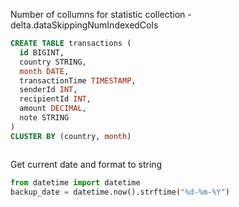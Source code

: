 Number of collumns for statistic collection -  delta.dataSkippingNumIndexedCols

```sql
CREATE TABLE transactions (
  id BIGINT,
  country STRING,
  month DATE,
  transactionTime TIMESTAMP,
  senderId INT,
  recipientId INT,
  amount DECIMAL,
  note STRING
)
CLUSTER BY (country, month)

```

```python
```

Get current date and format to string
```python
from datetime import datetime
backup_date = datetime.now().strftime("%d-%m-%Y")
```
